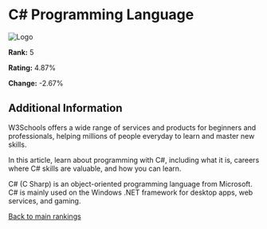 # C# Programming Language

![Logo](https://www.tiobe.com/wp-content/themes/tiobe/tiobe-index/images/C_.png)

**Rank:** 5

**Rating:** 4.87%

**Change:** -2.67%

## Additional Information

W3Schools offers a wide range of services and products for
beginners and professionals,                                  helping
millions of people everyday to learn and master new
skills.

In this article, learn about programming with C#, including what it
is, careers where C# skills are valuable, and how you can learn.

C# (C Sharp) is an object-oriented programming language from
Microsoft. C# is mainly used on the Windows .NET framework for desktop
apps, web services, and gaming.

[Back to main rankings](../tiobe_main.md)